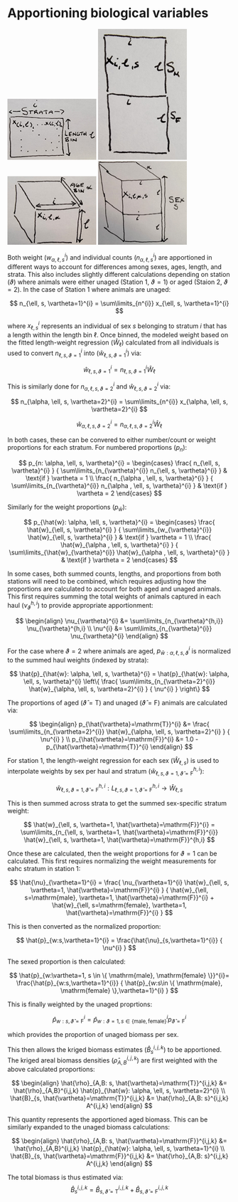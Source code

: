 # Apportioning biological variables

<img src="../images/length_stratification.jpg" alt="text" width="200"/>

<img src="../images/length_sex_stratification.jpg" alt="text" width="200"/>

<img src="../images/length_age_stratification.jpg" alt="text" width="200"/>

<img src="../images/length_age_sex_stratification.jpg" alt="text" width="200"/>


Both weight ($w_{\alpha, \ell, s}^{i}$) and individual counts ($n_{\alpha, \ell, s}^{i}$) are apportioned in different ways to account for differences among sexes, ages, length, and strata. This also includes slightly different calculations depending on station ($\vartheta$) where animals were either unaged (Station 1, $\vartheta = 1$) or aged (Staion 2, $\vartheta = 2$). In the case of Station 1 where animals are unaged:

$$
n_{\ell, s, \vartheta=1}^{i} = \sum\limits_{n^{i}} x_{\ell, s, \vartheta=1}^{i}
$$

where $x_{\ell, s}^{i}$ represents an individual of sex $s$ belonging to stratum $i$ that has a length within the length bin $\ell$. Once binned, the modeled weight based on the fitted length-weight regression ($\hat{W}_{\ell}$) calculated from all individuals is used to convert $n_{\ell, s, \vartheta=1}^{i}$ into ($\hat{w}_{\ell, s, \vartheta=1}^{i}$) via:

$$
\hat{w}_{\ell, s, \vartheta=1}^{i} = n_{\ell, s, \vartheta=1}^{i} \hat{W}_{\ell}
$$

This is similarly done for $n_{\alpha , \ell, s, \vartheta=2}^{i}$ and $\hat{w}_{\ell, s, \vartheta=2}^{i}$ via:

$$
n_{\alpha, \ell, s, \vartheta=2}^{i} = \sum\limits_{n^{i}} x_{\alpha, \ell, s, \vartheta=2}^{i}
$$

$$
\hat{w}_{\alpha, \ell, s, \vartheta=2}^{i} = n_{\alpha, \ell, s, \vartheta=2}^{i} \hat{W}_{\ell}
$$

In both cases, these can be convered to either number/count or weight proportions for each stratum. For numbered proportions ($p_{n}$):

$$
p_{n: \alpha, \ell, s, \vartheta}^{i} = 
\begin{cases}
    \frac{ n_{\ell, s, \vartheta}^{i} }
         { \sum\limits_{n_{\vartheta}^{i}} n_{\ell, s, \vartheta}^{i} } &
         \text{if } \vartheta = 1 \\
    \frac{ n_{\alpha , \ell, s, \vartheta}^{i} }
         { \sum\limits_{n_{\vartheta}^{i}} n_{\alpha , \ell, s, \vartheta}^{i} } &
         \text{if } \vartheta = 2
\end{cases}
$$

Similarly for the weight proportions ($p_{\hat{w}}$):

$$
p_{\hat{w}: \alpha, \ell, s, \vartheta}^{i} = 
\begin{cases}
    \frac{ \hat{w}_{\ell, s, \vartheta}^{i} }
         { \sum\limits_{w_{\vartheta}^{i}} \hat{w}_{\ell, s, \vartheta}^{i} } &
         \text{if } \vartheta = 1 \\
    \frac{ \hat{w}_{\alpha , \ell, s, \vartheta}^{i} }
         { \sum\limits_{\hat{w}_{\vartheta}^{i}} \hat{w}_{\alpha , \ell, s, \vartheta}^{i} } &
         \text{if } \vartheta = 2
\end{cases}
$$

In some cases, both summed counts, lengths, and proportions from both stations will need to be combined, which requires
adjusting how the proportions are calculated to account for both aged and unaged animals. This first requires summing the total
weights of animals captured in each haul ($\nu_{\vartheta}^{h,i}$) to provide appropriate apportionment:

$$
\begin{align}
    \nu_{\vartheta}^{i} &= \sum\limits_{n_{\vartheta}^{h,i}} \nu_{\vartheta}^{h,i} \\
    \nu^{i} &= \sum\limits_{n_{\vartheta}^{i}}  \nu_{\vartheta}^{i}
\end{align}
$$

For the case where $\vartheta = 2$ where animals are aged, $p_{\hat{w}: \alpha, \ell, s, \vartheta}^{i}$ is
normalized to the summed haul weights (indexed by strata):

$$
\hat{p}_{\hat{w}: \alpha, \ell, s, \vartheta}^{i} =
    \hat{p}_{\hat{w}: \alpha, \ell, s, \vartheta}^{i}
    \left\{
        \frac{ \sum\limits_{n_{\vartheta=2}^{i}} \hat{w}_{\alpha, \ell, s, \vartheta=2}^{i} }
             { \nu^{i} }        
    \right\}
$$

The proportions of aged ($\hat{\vartheta}=\mathrm{T}$) and unaged ($\hat{\vartheta}=\mathrm{F}$) animals are calculated via:

$$
\begin{align}
    p_{\hat{\vartheta}=\mathrm{T}}^{i} &=
        \frac{ \sum\limits_{n_{\vartheta=2}^{i}} \hat{w}_{\alpha, \ell, s, \vartheta=2}^{i} }
            { \nu^{i} } \\
    p_{\hat{\vartheta}=\mathrm{F}}^{i} &=
        1.0 - p_{\hat{\vartheta}=\mathrm{T}}^{i}
\end{align}
$$

For station 1, the length-weight regression for each sex ($\hat{W}_{\ell, s}$) is used to interpolate weights by sex per haul and stratum
($\hat{w}_{\ell, s, \vartheta=1, \hat{\vartheta}=\mathrm{F}}^{h,i}$):

$$
\hat{w}_{\ell, s, \vartheta=1, \hat{\vartheta}=\mathrm{F}}^{h,i}: L_{\ell, s, \vartheta=1, \hat{\vartheta}=\mathrm{F}}^{h,i} \rightarrow \hat{W}_{\ell, s}
$$

This is then summed across strata to get the summed sex-specific stratum weight:

$$
\hat{w}_{\ell, s, \vartheta=1, \hat{\vartheta}=\mathrm{F}}^{i} =
    \sum\limits_{n_{\ell, s, \vartheta=1, \hat{\vartheta}=\mathrm{F}}^{i}} \hat{w}_{\ell, s, \vartheta=1, \hat{\vartheta}=\mathrm{F}}^{h,i}
$$

Once these are calculated, then the weight proportions for $\vartheta=1$ can be calculated. This first requires normalizing the weight
measurements for eahc stratum in station 1:

$$
\hat{\nu}_{\vartheta=1}^{i} =
    \frac{ \nu_{\vartheta=1}^{i} \hat{w}_{\ell, s, \vartheta=1, \hat{\vartheta}=\mathrm{F}}^{i} }
         { \hat{w}_{\ell, s=\mathrm{male}, \vartheta=1, \hat{\vartheta}=\mathrm{F}}^{i} +
            \hat{w}_{\ell, s=\mathrm{female}, \vartheta=1, \hat{\vartheta}=\mathrm{F}}^{i} }
$$

This is then converted as the normalized proportion:

$$
\hat{p}_{w:s,\vartheta=1}^{i} =
    \frac{\hat{\nu}_{s,\vartheta=1}^{i}}
         { \nu^{i} }
$$

The sexed proportion is then calculated:

$$
\hat{p}_{w:\vartheta=1, s \in \{ \mathrm{male}, \mathrm{female} \}}^{i}=
    \frac{\hat{p}_{w:s,\vartheta=1}^{i}}
         { \hat{p}_{w:s\in \{ \mathrm{male}, \mathrm{female} \},\vartheta=1}^{i} }
$$

This is finally weighted by the unaged proprtions:  

$$
\hat{p}_{w: s, \hat{\vartheta}=\mathrm{F}}^{i} =
    \hat{p}_{w:\vartheta=1, s \in \{ \mathrm{male}, \mathrm{female} \}}^{i} p_{\hat{\vartheta}=\mathrm{F}}^{i}    
$$

which provides the proportion of unaged biomass per sex. 

This then allows the kriged biomass estimates ($\hat{B}_{s}^{i,j,k}$) to be apportioned. The kriged
areal biomass densities ($\hat{\rho}_{A,B}^{i,j,k}$) are first weighted with the above calculated proportions:

$$
\begin{align}
    \hat{\rho}_{A,B: s, \hat{\vartheta}=\mathrm{T}}^{i,j,k} &= 
        \hat{\rho}_{A,B}^{i,j,k} \hat{p}_{\hat{w}: \alpha, \ell, s, \vartheta=2}^{i} \\
    \hat{B}_{s, \hat{\vartheta}=\mathrm{T}}^{i,j,k} &=
        \hat{\rho}_{A,B: s}^{i,j,k} A^{i,j,k}
\end{align}
$$

This quantity represents the apportioned aged biomass. This can be similarly expanded to the unaged biomass calculations:

$$
\begin{align}
    \hat{\rho}_{A,B: s, \hat{\vartheta}=\mathrm{F}}^{i,j,k} &= 
        \hat{\rho}_{A,B}^{i,j,k} \hat{p}_{\hat{w}: \alpha, \ell, s, \vartheta=1}^{i} \\
    \hat{B}_{s, \hat{\vartheta}=\mathrm{F}}^{i,j,k} &=
        \hat{\rho}_{A,B: s}^{i,j,k} A^{i,j,k}
\end{align}
$$

The total biomass is thus estimated via:
$$
\hat{B}_{s}^{i,j,k} =
    \hat{B}_{s, \hat{\vartheta}=\mathrm{T}}^{i,j,k} + \hat{B}_{s, \hat{\vartheta}=\mathrm{F}}^{i,j,k}
$$




